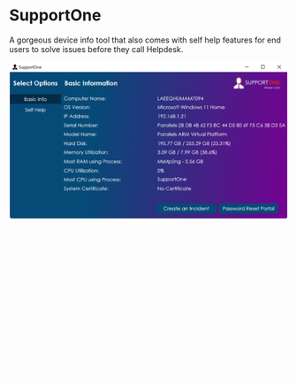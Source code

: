 # SupportOne
A gorgeous device info tool that also comes with self help features for end users to solve issues before they call Helpdesk.

<img width="600" alt="image" src="https://github.com/bitsystech/SupportOne/blob/main/Screenshot1.png">
<img width="600" alt="image" src="https://github.com/bitsystech/newton/blob/master/LogoGIF.gif">
